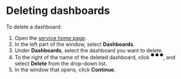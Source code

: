 # Deleting dashboards

To delete a dashboard:

1. Open the [service home page](https://monitoring.cloud.yandex.com/).
1. In the left part of the window, select **Dashboards**.
1. Under **Dashboards**, select the dashboard you want to delete.
1. To the right of the name of the deleted dashboard, click ![image](../../../_assets/horizontal-ellipsis.svg), and select **Delete** from the drop-down list.
1. In the window that opens, click **Continue**.
